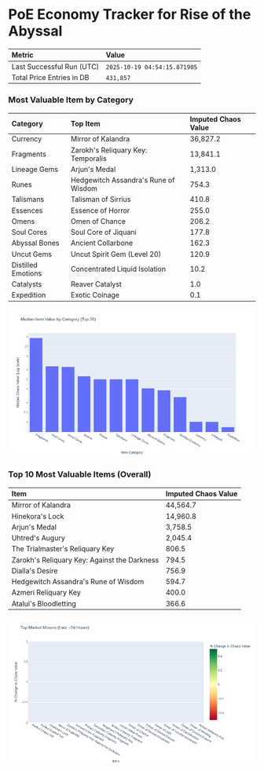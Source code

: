 # PoE Economy Tracker for Rise of the Abyssal

<!-- START_MAINTENANCE -->
| Metric | Value |
|:---|:---|
| Last Successful Run (UTC) | `2025-10-19 04:54:15.871905` |
| Total Price Entries in DB | `431,857` |

<!-- END_MAINTENANCE -->

<!-- START_DATAFRAME_DEBUG -->
<!-- END_DATAFRAME_DEBUG -->

<!-- START_CATEGORY_ANALYSIS -->
### Most Valuable Item by Category
| Category | Top Item | Imputed Chaos Value |
| :--- | :--- | :--- |
| Currency | Mirror of Kalandra | 36,827.2 |
| Fragments | Zarokh's Reliquary Key: Temporalis | 13,841.1 |
| Lineage Gems | Arjun's Medal | 1,313.0 |
| Runes | Hedgewitch Assandra's Rune of Wisdom | 754.3 |
| Talismans | Talisman of Sirrius | 410.8 |
| Essences | Essence of Horror | 255.0 |
| Omens | Omen of Chance | 206.2 |
| Soul Cores | Soul Core of Jiquani | 177.8 |
| Abyssal Bones | Ancient Collarbone | 162.3 |
| Uncut Gems | Uncut Spirit Gem (Level 20) | 120.9 |
| Distilled Emotions | Concentrated Liquid Isolation | 10.2 |
| Catalysts | Reaver Catalyst | 1.0 |
| Expedition | Exotic Coinage | 0.1 |


![Category Analysis Chart](charts/category_analysis.png)
<!-- END_ANALYSIS -->

<!-- START_ANALYSIS -->
### Top 10 Most Valuable Items (Overall)
| Item | Imputed Chaos Value |
| :--- | :--- |
| Mirror of Kalandra | 44,564.7 |
| Hinekora's Lock | 14,960.8 |
| Arjun's Medal | 3,758.5 |
| Uhtred's Augury | 2,045.4 |
| The Trialmaster's Reliquary Key | 806.5 |
| Zarokh's Reliquary Key: Against the Darkness | 794.5 |
| Dialla's Desire | 756.9 |
| Hedgewitch Assandra's Rune of Wisdom | 594.7 |
| Azmeri Reliquary Key | 400.0 |
| Atalui's Bloodletting | 366.6 |


![Market Movers Chart](charts/market_movers.png)
<!-- END_ANALYSIS -->
